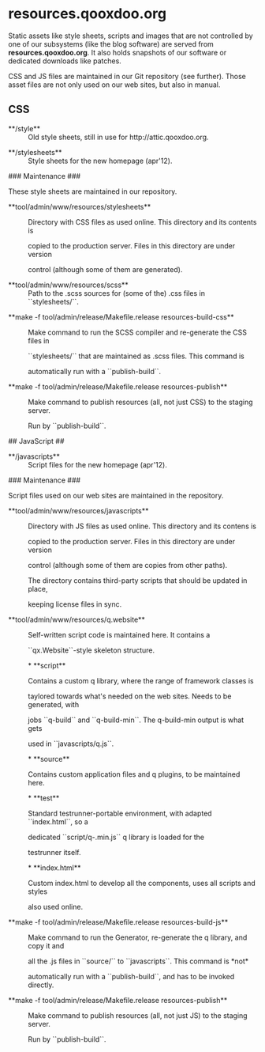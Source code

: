 # resources.qooxdoo.org #

Static assets like style sheets, scripts and images that are not controlled by
one of our subsystems (like the blog software) are served from
**resources.qooxdoo.org**. It also holds snapshots of our software or dedicated
downloads like patches.

CSS and JS files are maintained in our Git repository (see further). Those asset
files are not only used on our web sites, but also in manual.

## CSS ##

<dl>
  <dt>**/style**</dt>
  <dd>Old style sheets, still in use for http://attic.qooxdoo.org.</dd>
</dl>
<dl>
  <dt>**/stylesheets**</dt>
  <dd>Style sheets for the new homepage (apr'12).</dd>
</dl>
### Maintenance ###

These style sheets are maintained in our repository.

<dl>
  <dt>**tool/admin/www/resources/stylesheets**</dt>
  <dd>
    <p>Directory with CSS files as used online. This directory and its contents is</p>
    <p>copied to the production server. Files in this directory are under version</p>
    <p>control (although some of them are generated).</p>
  </dd>
</dl>
<dl>
  <dt>**tool/admin/www/resources/scss**</dt>
  <dd>Path to the .scss sources for (some of the) .css files in ``stylesheets/``.</dd>
</dl>
<dl>
  <dt>**make -f tool/admin/release/Makefile.release resources-build-css**</dt>
  <dd>
    <p>Make command to run the SCSS compiler and re-generate the CSS files in</p>
    <p>``stylesheets/`` that are maintained as .scss files. This command is</p>
    <p>automatically run with a ``publish-build``.</p>
  </dd>
</dl>
<dl>
  <dt>**make -f tool/admin/release/Makefile.release resources-publish**</dt>
  <dd>
    <p>Make command to publish resources (all, not just CSS) to the staging server.</p>
    <p>Run by ``publish-build``.</p>
  </dd>
</dl>
## JavaScript ##

<dl>
  <dt>**/javascripts**</dt>
  <dd>Script files for the new homepage (apr'12).</dd>
</dl>
### Maintenance ###

Script files used on our web sites are maintained in the repository.

<dl>
  <dt>**tool/admin/www/resources/javascripts**</dt>
  <dd>
    <p>Directory with JS files as used online. This directory and its contens is</p>
    <p>copied to the production server. Files in this directory are under version</p>
    <p>control (although some of them are copies from other paths).</p>
    <p>The directory contains third-party scripts that should be updated in place,</p>
    <p>keeping license files in sync.</p>
  </dd>
</dl>
<dl>
  <dt>**tool/admin/www/resources/q.website**</dt>
  <dd>
    <p>Self-written script code is maintained here. It contains a</p>
    <p>``qx.Website``-style skeleton structure.</p>
    <p>* **script**</p>
    <p>Contains a custom q library, where the range of framework classes is</p>
    <p>taylored towards what's needed on the web sites. Needs to be generated, with</p>
    <p>jobs ``q-build`` and ``q-build-min``. The q-build-min output is what gets</p>
    <p>used in ``javascripts/q.js``.</p>
    <p>* **source**</p>
    <p>Contains custom application files and q plugins, to be maintained here.</p>
    <p>* **test**</p>
    <p>Standard testrunner-portable environment, with adapted ``index.html``, so a</p>
    <p>dedicated ``script/q-<version>.min.js`` q library is loaded for the</p>
    <p>testrunner itself.</p>
    <p>* **index.html**</p>
    <p>Custom index.html to develop all the components, uses all scripts and styles</p>
    <p>also used online.</p>
  </dd>
</dl>
<dl>
  <dt>**make -f tool/admin/release/Makefile.release resources-build-js**</dt>
  <dd>
    <p>Make command to run the Generator, re-generate the q library, and copy it and</p>
    <p>all the .js files in ``source/`` to ``javascripts``. This command is *not*</p>
    <p>automatically run with a ``publish-build``, and has to be invoked directly.</p>
  </dd>
</dl>
<dl>
  <dt>**make -f tool/admin/release/Makefile.release resources-publish**</dt>
  <dd>
    <p>Make command to publish resources (all, not just JS) to the staging server.</p>
    <p>Run by ``publish-build``.</p>
  </dd>
</dl>
